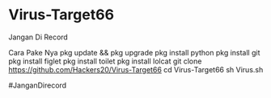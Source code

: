 # Virus-Target66
Jangan Di Record


Cara Pake Nya
pkg update && pkg upgrade
pkg install python
pkg install git
pkg install figlet
pkg install toilet
pkg install lolcat
git clone https://github.com/Hackers20/Virus-Target66
cd Virus-Target66
sh Virus.sh

#JanganDirecord
